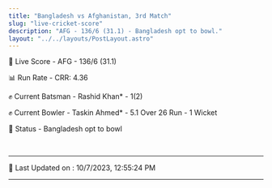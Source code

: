 ```yaml
---
title: "Bangladesh vs Afghanistan, 3rd Match"
slug: "live-cricket-score"
description: "AFG - 136/6 (31.1) - Bangladesh opt to bowl."
layout: "../../layouts/PostLayout.astro"
---
```


🔴 Live Score - AFG - 136/6 (31.1)  

📊 Run Rate - CRR: 4.36  

✊ Current Batsman - Rashid Khan* - 1(2)  

✊ Current Bowler - Taskin Ahmed* - 5.1 Over 26 Run - 1 Wicket  

📑 Status - Bangladesh opt to bowl

<br />

***

📝 Last Updated on : 10/7/2023, 12:55:24 PM

***

